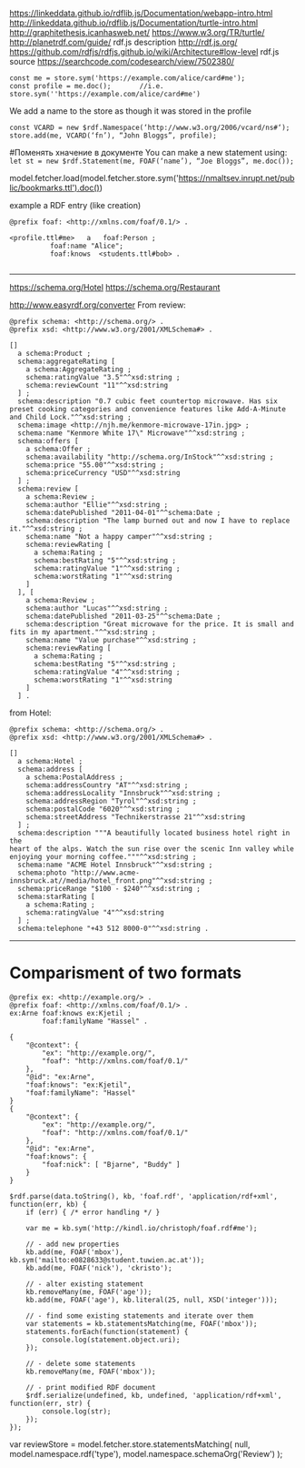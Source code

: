 https://linkeddata.github.io/rdflib.js/Documentation/webapp-intro.html
http://linkeddata.github.io/rdflib.js/Documentation/turtle-intro.html
http://graphitethesis.icanhasweb.net/
https://www.w3.org/TR/turtle/
http://planetrdf.com/guide/
rdf.js description 
    http://rdf.js.org/
    https://github.com/rdfjs/rdfjs.github.io/wiki/Architecture#low-level
rdf.js source https://searchcode.com/codesearch/view/7502380/

```  
const me = store.sym('https://example.com/alice/card#me');
const profile = me.doc();       //i.e. store.sym(''https://example.com/alice/card#me')
```


We add a name to the store as though it was stored in the profile
```
const VCARD = new $rdf.Namespace(‘http://www.w3.org/2006/vcard/ns#‘);
store.add(me, VCARD(‘fn’), “John Bloggs”, profile);
```


#Поменять хначение в документе
You can make a new statement using:
```let st = new $rdf.Statement(me, FOAF(‘name’), “Joe Bloggs”, me.doc());```


model.fetcher.load(model.fetcher.store.sym('https://nmaltsev.inrupt.net/public/bookmarks.ttl').doc())


example a RDF entry (like creation)
```
@prefix foaf: <http://xmlns.com/foaf/0.1/> .

<profile.ttl#me>   a   foaf:Person ;
          foaf:name "Alice";
          foaf:knows  <students.ttl#bob> .
  
```




--------------------------------------------------------------
https://schema.org/Hotel
https://schema.org/Restaurant

http://www.easyrdf.org/converter
From review:
```
@prefix schema: <http://schema.org/> .
@prefix xsd: <http://www.w3.org/2001/XMLSchema#> .

[]
  a schema:Product ;
  schema:aggregateRating [
    a schema:AggregateRating ;
    schema:ratingValue "3.5"^^xsd:string ;
    schema:reviewCount "11"^^xsd:string
  ] ;
  schema:description "0.7 cubic feet countertop microwave. Has six preset cooking categories and convenience features like Add-A-Minute and Child Lock."^^xsd:string ;
  schema:image <http://njh.me/kenmore-microwave-17in.jpg> ;
  schema:name "Kenmore White 17\" Microwave"^^xsd:string ;
  schema:offers [
    a schema:Offer ;
    schema:availability "http://schema.org/InStock"^^xsd:string ;
    schema:price "55.00"^^xsd:string ;
    schema:priceCurrency "USD"^^xsd:string
  ] ;
  schema:review [
    a schema:Review ;
    schema:author "Ellie"^^xsd:string ;
    schema:datePublished "2011-04-01"^^schema:Date ;
    schema:description "The lamp burned out and now I have to replace it."^^xsd:string ;
    schema:name "Not a happy camper"^^xsd:string ;
    schema:reviewRating [
      a schema:Rating ;
      schema:bestRating "5"^^xsd:string ;
      schema:ratingValue "1"^^xsd:string ;
      schema:worstRating "1"^^xsd:string
    ]
  ], [
    a schema:Review ;
    schema:author "Lucas"^^xsd:string ;
    schema:datePublished "2011-03-25"^^schema:Date ;
    schema:description "Great microwave for the price. It is small and fits in my apartment."^^xsd:string ;
    schema:name "Value purchase"^^xsd:string ;
    schema:reviewRating [
      a schema:Rating ;
      schema:bestRating "5"^^xsd:string ;
      schema:ratingValue "4"^^xsd:string ;
      schema:worstRating "1"^^xsd:string
    ]
  ] .
```

from Hotel:
```
@prefix schema: <http://schema.org/> .
@prefix xsd: <http://www.w3.org/2001/XMLSchema#> .

[]
  a schema:Hotel ;
  schema:address [
    a schema:PostalAddress ;
    schema:addressCountry "AT"^^xsd:string ;
    schema:addressLocality "Innsbruck"^^xsd:string ;
    schema:addressRegion "Tyrol"^^xsd:string ;
    schema:postalCode "6020"^^xsd:string ;
    schema:streetAddress "Technikerstrasse 21"^^xsd:string
  ] ;
  schema:description """A beautifully located business hotel right in the
heart of the alps. Watch the sun rise over the scenic Inn valley while
enjoying your morning coffee."""^^xsd:string ;
  schema:name "ACME Hotel Innsbruck"^^xsd:string ;
  schema:photo "http://www.acme-innsbruck.at//media/hotel_front.png"^^xsd:string ;
  schema:priceRange "$100 - $240"^^xsd:string ;
  schema:starRating [
    a schema:Rating ;
    schema:ratingValue "4"^^xsd:string
  ] ;
  schema:telephone "+43 512 8000-0"^^xsd:string .
```
-----------------------------------

# Comparisment of two formats

```
@prefix ex: <http://example.org/> . 
@prefix foaf: <http://xmlns.com/foaf/0.1/> . 
ex:Arne foaf:knows ex:Kjetil ; 
        foaf:familyName "Hassel" .
```

```
{ 
    "@context": { 
        "ex": "http://example.org/", 
        "foaf": "http://xmlns.com/foaf/0.1/" 
    }, 
    "@id": "ex:Arne", 
    "foaf:knows": "ex:Kjetil", 
    "foaf:familyName": "Hassel" 
} 
{ 
    "@context": { 
        "ex": "http://example.org/", 
        "foaf": "http://xmlns.com/foaf/0.1/" 
    }, 
    "@id": "ex:Arne", 
    "foaf:knows": { 
        "foaf:nick": [ "Bjarne", "Buddy" ] 
    } 
} 
```

```
$rdf.parse(data.toString(), kb, 'foaf.rdf', 'application/rdf+xml', function(err, kb) {
    if (err) { /* error handling */ }

    var me = kb.sym('http://kindl.io/christoph/foaf.rdf#me');

    // - add new properties
    kb.add(me, FOAF('mbox'), kb.sym('mailto:e0828633@student.tuwien.ac.at'));
    kb.add(me, FOAF('nick'), 'ckristo');

    // - alter existing statement
    kb.removeMany(me, FOAF('age'));
    kb.add(me, FOAF('age'), kb.literal(25, null, XSD('integer')));

    // - find some existing statements and iterate over them
    var statements = kb.statementsMatching(me, FOAF('mbox'));
    statements.forEach(function(statement) {
        console.log(statement.object.uri);
    });

    // - delete some statements
    kb.removeMany(me, FOAF('mbox'));

    // - print modified RDF document
    $rdf.serialize(undefined, kb, undefined, 'application/rdf+xml', function(err, str) {
        console.log(str);
    });
});
```


var reviewStore = model.fetcher.store.statementsMatching(
  null, 
  model.namespace.rdf('type'), 
  model.namespace.schemaOrg('Review')
);
